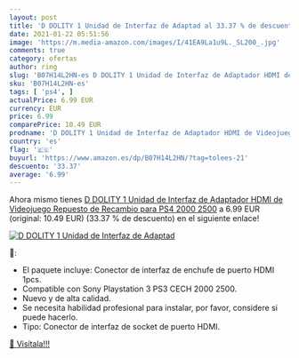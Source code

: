 ```yaml
---
layout: post
title: 'D DOLITY 1 Unidad de Interfaz de Adaptad al 33.37 % de descuento'
date: 2021-01-22 05:51:56
image: 'https://m.media-amazon.com/images/I/41EA9La1u9L._SL200_.jpg'
comments: true
category: ofertas
author: ring
slug: 'B07H14L2HN-es D DOLITY 1 Unidad de Interfaz de Adaptador HDMI de...'
sku: 'B07H14L2HN-es'
tags: [ 'ps4', ]
actualPrice: 6.99 EUR
currency: EUR
price: 6.99
comparePrice: 10.49 EUR
prodname: 'D DOLITY 1 Unidad de Interfaz de Adaptador HDMI de Videojuego Repuesto de Recambio para PS4 2000 2500'
country: 'es'
flag: '🇪🇸'
buyurl: 'https://www.amazon.es/dp/B07H14L2HN/?tag=tolees-21'
descuento: '33.37'
average: '6.99'
---
```


Ahora mismo tienes [D DOLITY 1 Unidad de Interfaz de Adaptador HDMI de Videojuego Repuesto de Recambio para PS4 2000 2500](https://www.amazon.es/dp/B07H14L2HN/?tag=tolees-21) a 6.99 EUR (original: 10.49 EUR) (33.37 %  de descuento) en el siguiente enlace!

[![D DOLITY 1 Unidad de Interfaz de Adaptad](https://m.media-amazon.com/images/I/41EA9La1u9L._SL200_.jpg)](https://www.amazon.es/dp/B07H14L2HN/?tag=tolees-21)

🔎:

- El paquete incluye: Conector de interfaz de enchufe de puerto HDMI 1pcs.
- Compatible con Sony Playstation 3 PS3 CECH 2000 2500.
- Nuevo y de alta calidad.
- Se necesita habilidad profesional para instalar, por favor, considere si puede hacerlo.
- Tipo: Conector de interfaz de socket de puerto HDMI.

[🛒 Visítala!!!](https://www.amazon.es/dp/B07H14L2HN/?tag=tolees-21)
